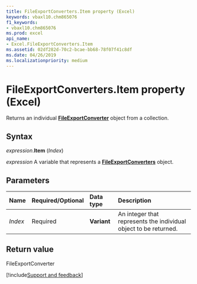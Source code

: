 ```yaml
---
title: FileExportConverters.Item property (Excel)
keywords: vbaxl10.chm865076
f1_keywords:
- vbaxl10.chm865076
ms.prod: excel
api_name:
- Excel.FileExportConverters.Item
ms.assetid: 02df282d-70c2-bcae-bb68-78f07f41c8df
ms.date: 04/26/2019
ms.localizationpriority: medium
---
```



# FileExportConverters.Item property (Excel)

Returns an individual **[FileExportConverter](Excel.FileExportConverter.md)** object from a collection.


## Syntax

_expression_.**Item** (_Index_)

_expression_ A variable that represents a **[FileExportConverters](Excel.FileExportConverters.md)** object.


## Parameters

|Name|Required/Optional|Data type|Description|
|:-----|:-----|:-----|:-----|
| _Index_|Required| **Variant**|An integer that represents the individual object to be returned.|


## Return value

FileExportConverter




[!include[Support and feedback](~/includes/feedback-boilerplate.md)]